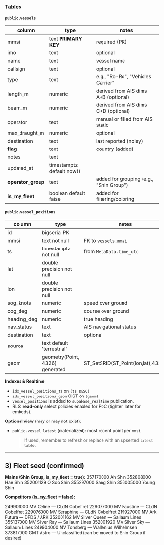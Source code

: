 
### Tables

#### `public.vessels`
| column            | type                   | notes                                  |
|-------------------|------------------------|----------------------------------------|
| mmsi              | text **PRIMARY KEY**   | required (PK)                          |
| imo               | text                   | optional                               |
| name              | text                   | vessel name                            |
| callsign          | text                   | optional                               |
| type              | text                   | e.g., "Ro-Ro", "Vehicles Carrier"      |
| length_m          | numeric                | derived from AIS dims A+B (optional)   |
| beam_m            | numeric                | derived from AIS dims C+D (optional)   |
| operator          | text                   | manual or filled from AIS static       |
| max_draught_m     | numeric                | optional                               |
| destination       | text                   | last reported (noisy)                  |
| **flag**          | text                   | country (added)                        |
| notes             | text                   |                                         |
| updated_at        | timestamptz default now() |                                        |
| **operator_group**| text                   | added for grouping (e.g., "Shin Group")|
| **is_my_fleet**   | boolean default false  | added for filtering/coloring           |

#### `public.vessel_positions`
| column        | type                     | notes                                   |
|---------------|--------------------------|-----------------------------------------|
| id            | bigserial PK             |                                         |
| mmsi          | text not null            | FK to `vessels.mmsi`                    |
| ts            | timestamptz not null     | from `MetaData.time_utc`                |
| lat           | double precision not null|                                         |
| lon           | double precision not null|                                         |
| sog_knots     | numeric                  | speed over ground                       |
| cog_deg       | numeric                  | course over ground                      |
| heading_deg   | numeric                  | true heading                            |
| nav_status    | text                     | AIS navigational status                 |
| destination   | text                     | optional                                |
| source        | text default 'terrestrial' |                                         |
| geom          | geometry(Point, 4326) generated | ST_SetSRID(ST_Point(lon,lat),4326) |

**Indexes & Realtime**
- `idx_vessel_positions_ts` on `(ts DESC)`
- `idx_vessel_positions_geom` GiST on `(geom)`
- `vessel_positions` is added to `supabase_realtime` publication.
- RLS: **read-only** select policies enabled for PoC (tighten later for embeds).

**Optional view** (may or may not exist):
- `public.vessel_latest` (materialized): most recent point per `mmsi`  
  > If used, remember to refresh or replace with an upserted `latest` table.

---

## 3) Fleet seed (confirmed)

**Mains (Shin Group, is_my_fleet = true):**
357170000 Ah Shin
352808000 Hae Shin
352001129 O Soo Shin
355297000 Sang Shin
356005000 Young Shin


**Competitors (is_my_fleet = false):**


249901000 MV Celine — CLdN Cobelfret
229077000 MV Faustine — CLdN Cobelfret
229076000 MV Seraphine — CLdN Cobelfret
219927000 MV Ark Futura — DFDS / ARK
352001162 MV Silver Queen — Sallaum Lines
355137000 MV Silver Ray — Sallaum Lines
352001920 MV Silver Sky — Sallaum Lines
249904000 MV Tonsberg — Wallenius Wilhelmsen
373817000 GMT Astro — Unclassified (can be moved to Shin Group if desired)